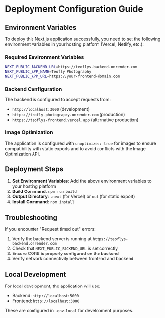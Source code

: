 # Deployment Configuration Guide

## Environment Variables

To deploy this Next.js application successfully, you need to set the following environment variables in your hosting platform (Vercel, Netlify, etc.):

### Required Environment Variables

```bash
NEXT_PUBLIC_BACKEND_URL=https://teoflys-backend.onrender.com
NEXT_PUBLIC_APP_NAME=Teofly Photography
NEXT_PUBLIC_APP_URL=https://your-frontend-domain.com
```

### Backend Configuration

The backend is configured to accept requests from:
- `http://localhost:3000` (development)
- `https://teofly-photography.onrender.com` (production)
- `https://teoflys-frontend.vercel.app` (alternative production)

### Image Optimization

The application is configured with `unoptimized: true` for images to ensure compatibility with static exports and to avoid conflicts with the Image Optimization API.

## Deployment Steps

1. **Set Environment Variables**: Add the above environment variables to your hosting platform
2. **Build Command**: `npm run build`
3. **Output Directory**: `.next` (for Vercel) or `out` (for static export)
4. **Install Command**: `npm install`

## Troubleshooting

If you encounter "Request timed out" errors:
1. Verify the backend server is running at `https://teoflys-backend.onrender.com`
2. Check that `NEXT_PUBLIC_BACKEND_URL` is set correctly
3. Ensure CORS is properly configured on the backend
4. Verify network connectivity between frontend and backend

## Local Development

For local development, the application will use:
- Backend: `http://localhost:5000`
- Frontend: `http://localhost:3000`

These are configured in `.env.local` for development purposes.
